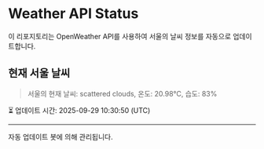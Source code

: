 
# Weather API Status

이 리포지토리는 OpenWeather API를 사용하여 서울의 날씨 정보를 자동으로 업데이트합니다.

## 현재 서울 날씨
> 서울의 현재 날씨: scattered clouds, 온도: 20.98°C, 습도: 83%

⏳ 업데이트 시간: 2025-09-29 10:30:50 (UTC)

---
자동 업데이트 봇에 의해 관리됩니다.

